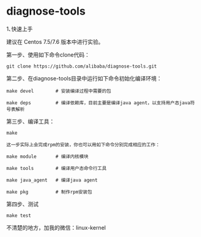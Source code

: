 # diagnose-tools

1､快速上手

  建议在 Centos 7.5/7.6 版本中进行实验。

  第一步、使用如下命令clone代码：

    git clone https://github.com/alibaba/diagnose-tools.git
    
  第二步、在diagnose-tools目录中运行如下命令初始化编译环境：
  
    make devel        # 安装编译过程中需要的包
    
    make deps         # 编译依赖库，目前主要是编译java agent，以支持用户态java符号表解析
    
  第三步、编译工具：
  
    make
    
    这一步实际上会完成rpm的安装，你也可以用如下命令分别完成相应的工作：
    
    make module       # 编译内核模块
    
    make tools        # 编译用户态命令行工具
    
    make java_agent   # 编译java agent
    
    make pkg          # 制作rpm安装包
    
  第四步、测试
  
    make test
    
  不清楚的地方，加我的微信：linux-kernel
